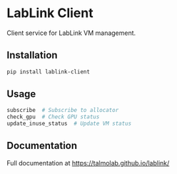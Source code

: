 # LabLink Client

Client service for LabLink VM management.

## Installation

```bash
pip install lablink-client
```

## Usage

```bash
subscribe  # Subscribe to allocator
check_gpu  # Check GPU status
update_inuse_status  # Update VM status
```

## Documentation

Full documentation at https://talmolab.github.io/lablink/
